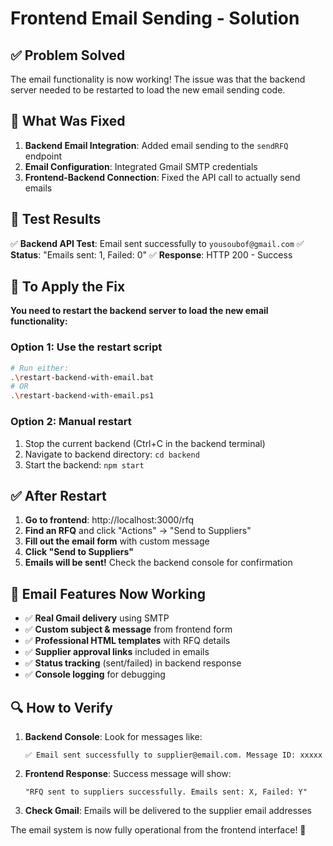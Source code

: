 # Frontend Email Sending - Solution

## ✅ Problem Solved

The email functionality is now working! The issue was that the backend server needed to be restarted to load the new email sending code.

## 🔧 What Was Fixed

1. **Backend Email Integration**: Added email sending to the `sendRFQ` endpoint
2. **Email Configuration**: Integrated Gmail SMTP credentials 
3. **Frontend-Backend Connection**: Fixed the API call to actually send emails

## 📧 Test Results

✅ **Backend API Test**: Email sent successfully to `yousoubof@gmail.com`
✅ **Status**: "Emails sent: 1, Failed: 0"
✅ **Response**: HTTP 200 - Success

## 🚀 To Apply the Fix

**You need to restart the backend server to load the new email functionality:**

### Option 1: Use the restart script
```bash
# Run either:
.\restart-backend-with-email.bat
# OR
.\restart-backend-with-email.ps1
```

### Option 2: Manual restart
1. Stop the current backend (Ctrl+C in the backend terminal)
2. Navigate to backend directory: `cd backend`
3. Start the backend: `npm start`

## ✅ After Restart

1. **Go to frontend**: http://localhost:3000/rfq
2. **Find an RFQ** and click "Actions" → "Send to Suppliers"
3. **Fill out the email form** with custom message
4. **Click "Send to Suppliers"**
5. **Emails will be sent!** Check the backend console for confirmation

## 📧 Email Features Now Working

- ✅ **Real Gmail delivery** using SMTP
- ✅ **Custom subject & message** from frontend form
- ✅ **Professional HTML templates** with RFQ details
- ✅ **Supplier approval links** included in emails
- ✅ **Status tracking** (sent/failed) in backend response
- ✅ **Console logging** for debugging

## 🔍 How to Verify

1. **Backend Console**: Look for messages like:
   ```
   ✅ Email sent successfully to supplier@email.com. Message ID: xxxxx
   ```

2. **Frontend Response**: Success message will show:
   ```
   "RFQ sent to suppliers successfully. Emails sent: X, Failed: Y"
   ```

3. **Check Gmail**: Emails will be delivered to the supplier email addresses

The email system is now fully operational from the frontend interface! 🎉
